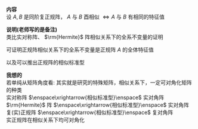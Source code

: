 **内容**  
设 $A,B$ 是同阶复正规阵， $A$ 与 $B$ 酉相似 $\Leftrightarrow A$ 与 $B$ 有相同的特征值  
  
**说明(老师写的是备注)**  
类比实对称阵、 $\rm{Hermite}$ 阵相似关系下的全系不变量的证明  
  
可证明正规阵相似关系下的全系不变量是正规阵 $A$ 的全体特征值  
  
以及可以推出正规阵的相似标准型  
  
**我想的**  
若单纯从矩阵角度看: 其实就是研究的特殊矩阵，相似关系下，一定可对角化矩阵的种类  
实对称阵 $\enspace\xrightarrow{相似标准型}\enspace$ 实对角阵  
$\rm{Hermite}$ 阵 $\enspace\xrightarrow{相似标准型}\enspace$ 实对角阵  
复(实)正规阵 $\enspace\xrightarrow{相似标准型}\enspace$ 复对角阵  
实正规阵在相似关系下均可对角化  
